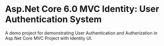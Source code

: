 # Asp.Net Core 6.0 MVC Identity: User Authentication System

A demo project for demonstrating User Authentication and Autherization in Asp.Net Core MVC Project with Identity UI.
